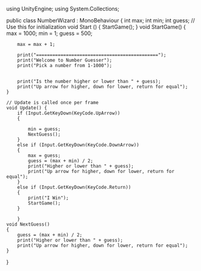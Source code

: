 using UnityEngine;
using System.Collections;

public class NumberWizard : MonoBehaviour {
    int max;
    int min;
    int guess;
    // Use this for initialization
    void Start () {
        StartGame();
	}
    void StartGame()
    {
        max = 1000;
        min = 1;
        guess = 500;

        max = max + 1;

        print("=============================================");
        print("Welcome to Number Guesser");
        print("Pick a number from 1-1000");


        print("Is the number higher or lower than " + guess);
        print("Up arrow for higher, down for lower, return for equal");
    }
   
    // Update is called once per frame
    void Update() {
        if (Input.GetKeyDown(KeyCode.UpArrow))
        {
           
            min = guess;
            NextGuess();
        }
        else if (Input.GetKeyDown(KeyCode.DownArrow))
        {
            max = guess;
            guess = (max + min) / 2;
            print("Higher or lower than " + guess);
            print("Up arrow for higher, down for lower, return for equal");
        }
        else if (Input.GetKeyDown(KeyCode.Return))
        {
            print("I Win");
            StartGame();
        }

        }
    void NextGuess()
    {
        guess = (max + min) / 2;
        print("Higher or lower than " + guess);
        print("Up arrow for higher, down for lower, return for equal");
    }
}
